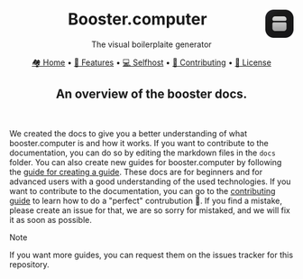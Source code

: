 <div align="center">
   <img src="/brand/logo.svg" alt="booster.computer logo" width="50" height="50" align="right"> 
   <h1>Booster.computer</h1>
   <p>The visual boilerplaite generator</p>
</div>
<p align="center"> 
   <a href="/README.md">🏘️ Home</a> 
   • 
   <a href="/docs/features.md">🚀 Features</a> 
   • 
   <a href="/docs/selfhost.md">💻 Selfhost</a>
   • 
   <a href="/docs/contributing.md">🤝 Contributing</a> 
   • 
   <a href="/LICENSE">📄 License</a> 
</p>
<p align="center">
    <h2 align="center">An overview of the booster docs.</h2>
</p>

<br />

We created the docs to give you a better understanding of what booster.computer is and how it works. If you want to contribute to the documentation, you can do so by editing the markdown files in the `docs` folder. You can also create new guides for booster.computer by following the [guide for creating a guide](./guides/own-guide.md). These docs are for beginners and for advanced users with a good understanding of the used technologies. If you want to contribute to the documentation, you can go to the [contributing guide](./contributing.md) to learn how to do a "perfect" contrubution 🥲. If you find a mistake, please create an issue for that, we are so sorry for mistaked, and we will fix it as soon as possible.

> [!NOTE]
> If you want more guides, you can request them on the issues tracker for this repository.

